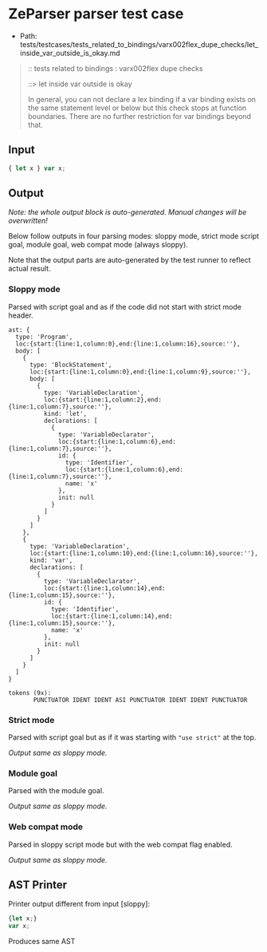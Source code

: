# ZeParser parser test case

- Path: tests/testcases/tests_related_to_bindings/varx002flex_dupe_checks/let_inside_var_outside_is_okay.md

> :: tests related to bindings : varx002flex dupe checks
>
> ::> let inside var outside is okay
> 
> In general, you can not declare a lex binding if a var binding exists on the same statement level or below but this check stops at function boundaries. There are no further restriction for var bindings beyond that.

## Input

`````js
{ let x } var x;
`````

## Output

_Note: the whole output block is auto-generated. Manual changes will be overwritten!_

Below follow outputs in four parsing modes: sloppy mode, strict mode script goal, module goal, web compat mode (always sloppy).

Note that the output parts are auto-generated by the test runner to reflect actual result.

### Sloppy mode

Parsed with script goal and as if the code did not start with strict mode header.

`````
ast: {
  type: 'Program',
  loc:{start:{line:1,column:0},end:{line:1,column:16},source:''},
  body: [
    {
      type: 'BlockStatement',
      loc:{start:{line:1,column:0},end:{line:1,column:9},source:''},
      body: [
        {
          type: 'VariableDeclaration',
          loc:{start:{line:1,column:2},end:{line:1,column:7},source:''},
          kind: 'let',
          declarations: [
            {
              type: 'VariableDeclarator',
              loc:{start:{line:1,column:6},end:{line:1,column:7},source:''},
              id: {
                type: 'Identifier',
                loc:{start:{line:1,column:6},end:{line:1,column:7},source:''},
                name: 'x'
              },
              init: null
            }
          ]
        }
      ]
    },
    {
      type: 'VariableDeclaration',
      loc:{start:{line:1,column:10},end:{line:1,column:16},source:''},
      kind: 'var',
      declarations: [
        {
          type: 'VariableDeclarator',
          loc:{start:{line:1,column:14},end:{line:1,column:15},source:''},
          id: {
            type: 'Identifier',
            loc:{start:{line:1,column:14},end:{line:1,column:15},source:''},
            name: 'x'
          },
          init: null
        }
      ]
    }
  ]
}

tokens (9x):
       PUNCTUATOR IDENT IDENT ASI PUNCTUATOR IDENT IDENT PUNCTUATOR
`````

### Strict mode

Parsed with script goal but as if it was starting with `"use strict"` at the top.

_Output same as sloppy mode._

### Module goal

Parsed with the module goal.

_Output same as sloppy mode._

### Web compat mode

Parsed in sloppy script mode but with the web compat flag enabled.

_Output same as sloppy mode._

## AST Printer

Printer output different from input [sloppy]:

````js
{let x;}
var x;
````

Produces same AST
